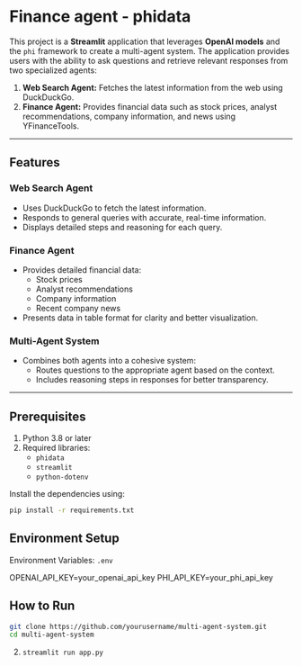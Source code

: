 # Finance agent - phidata

This project is a **Streamlit** application that leverages **OpenAI models** and the `phi` framework to create a multi-agent system. The application provides users with the ability to ask questions and retrieve relevant responses from two specialized agents:

1. **Web Search Agent:** Fetches the latest information from the web using DuckDuckGo.
2. **Finance Agent:** Provides financial data such as stock prices, analyst recommendations, company information, and news using YFinanceTools.

---

## Features

### Web Search Agent
- Uses DuckDuckGo to fetch the latest information.
- Responds to general queries with accurate, real-time information.
- Displays detailed steps and reasoning for each query.

### Finance Agent
- Provides detailed financial data:
  - Stock prices
  - Analyst recommendations
  - Company information
  - Recent company news
- Presents data in table format for clarity and better visualization.

### Multi-Agent System
- Combines both agents into a cohesive system:
  - Routes questions to the appropriate agent based on the context.
  - Includes reasoning steps in responses for better transparency.

---

## Prerequisites

1. Python 3.8 or later
2. Required libraries:
   - `phidata`
   - `streamlit`
   - `python-dotenv`

Install the dependencies using:

```bash
pip install -r requirements.txt
```

## Environment Setup
Environment Variables: `.env`

OPENAI_API_KEY=your_openai_api_key
PHI_API_KEY=your_phi_api_key


## How to Run
```bash
git clone https://github.com/yourusername/multi-agent-system.git
cd multi-agent-system
```

2. ```bash
   streamlit run app.py
   ```
